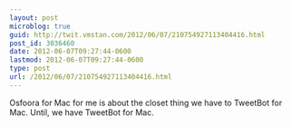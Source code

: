 ```yaml
---
layout: post
microblog: true
guid: http://twit.vmstan.com/2012/06/07/210754927113404416.html
post_id: 3036460
date: 2012-06-07T09:27:44-0600
lastmod: 2012-06-07T09:27:44-0600
type: post
url: /2012/06/07/210754927113404416.html
---
```

Osfoora for Mac for me is about the closet thing we have to TweetBot for Mac. Until, we have TweetBot for Mac.
